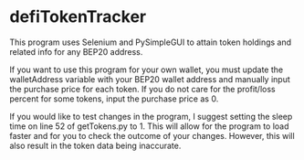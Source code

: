 # defiTokenTracker
This program uses Selenium and PySimpleGUI to attain token holdings and related 
info for any BEP20 address. 

If you want to use this program for your own wallet, you must update the 
walletAddress variable with your BEP20 wallet address and manually input the 
purchase price for each token. If you do not care for the profit/loss percent
for some tokens, input the purchase price as 0.

If you would like to test changes in the program, I suggest setting the sleep
time on line 52 of getTokens.py to 1. This will allow for the program to load
faster and for you to check the outcome of your changes. However, this will
also result in the token data being inaccurate.

